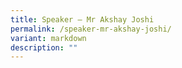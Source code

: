 ```yaml
---
title: Speaker – Mr Akshay Joshi
permalink: /speaker-mr-akshay-joshi/
variant: markdown
description: ""
---
```

